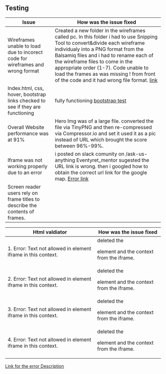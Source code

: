 ## Testing

**Issue**       |       **How was the issue fixed** 
----------------|-------------------------------------|
Wireframes unable to load due to incorect code for wireframes and wrong format | Created a new folder in the wireframes called pc. In this folder i had to use Snipping Tool to convert&divide each wireframe individualy into a PNG format from the Balsamiq files and i had to rename each of the wireframe files to come in the appropriate order (1-7). Code unable to load the frames as was missing ! from front of the code and it had wrong file format. [link](/assets/testings/PNG.PNG)
Index.html, css, hover, bootstrap links checked to see if they are functioning | fully functioning [bootstrap test](/assets/testings/links.PNG)
Overall Website performance was at 91% | Hero Img was of a large file. converted the file via TinyPNG and then re-compressed via Compressor.io and set it used it as a pic instead of URL which brought the score between 96%-99%.
Iframe was not working properly due to an error | i posted on slack comunity on /ask-us-anything Eventyret_mentor sugested the URL link is wrong. then i googled how to obtain the correct url link for the google map. [Error link](/assets/testings/error1-iframe.PNG)
Screen reader users rely on frame titles to describe the contents of frames. | 





**Html valdiator**  | **How was the issue fixed** 
--------------------|----------------------------|
1. Error: Text not allowed in element iframe in this context.| deleted the <p> element and the context from the iframe.
2. Error: Text not allowed in element iframe in this context. | deleted the <p> element and the context from the iframe.
3. Error: Text not allowed in element iframe in this context. | deleted the <p> element and the context from the iframe.
4. Error: Text not allowed in element iframe in this context. | deleted the <p> element and the context from the iframe.
[Link for the error Description](/assets/testings/html-classes.PNG)
